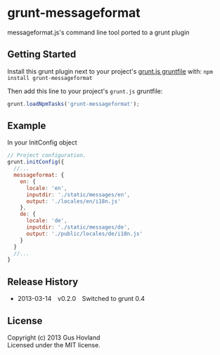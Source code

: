 # grunt-messageformat

messageformat.js's command line tool ported to a grunt plugin

## Getting Started
Install this grunt plugin next to your project's [grunt.js gruntfile][getting_started] with: `npm install grunt-messageformat`

Then add this line to your project's `grunt.js` gruntfile:

```javascript
grunt.loadNpmTasks('grunt-messageformat');
```

[grunt]: http://gruntjs.com/
[getting_started]: https://github.com/gruntjs/grunt/blob/master/docs/getting_started.md

## Example
In your InitConfig object

```javascript
// Project configuration.
grunt.initConfig({
  //...
  messageformat: {
    en: {
      locale: 'en',
      inputdir: './static/messages/en',
      output: './locales/en/i18n.js'
    },
    de: {
      locale: 'de',
      inputdir: './static/messages/de',
      output: './public/locales/de/i18n.js'
    }
  }
  //...
}
```

## Release History

 * 2013-03-14 v0.2.0 Switched to grunt 0.4 

## License
Copyright (c) 2013 Gus Hovland  
Licensed under the MIT license.
